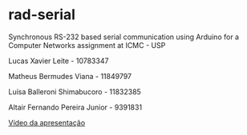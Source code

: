 # rad-serial
Synchronous RS-232 based serial communication using Arduino for a Computer Networks assignment at ICMC - USP

Lucas Xavier Leite - 10783347

Matheus Bermudes Viana - 11849797

Luísa Balleroni Shimabucoro - 11832385

Altair Fernando Pereira Junior - 9391831

[Vídeo da apresentação](https://drive.google.com/file/d/1MjGpRyEyKqwzAF4bzN1HCfb70UVjH1B3/view?usp=sharing)
